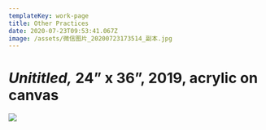 ```yaml
---
templateKey: work-page
title: Other Practices
date: 2020-07-23T09:53:41.067Z
image: /assets/微信图片_20200723173514_副本.jpg
---
```

# *Unititled,* 24” x 36”, 2019, acrylic on canvas



<div class="lines-1"></div>

![](/assets/dsc_2636_副本.jpg)

<div class="lines-1"></div>
